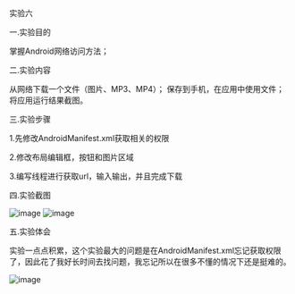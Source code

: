 实验六

一.实验目的

掌握Android网络访问方法；

二.实验内容

从网络下载一个文件（图片、MP3、MP4）； 保存到手机，在应用中使用文件； 将应用运行结果截图。

三.实验步骤

1.先修改AndroidManifest.xml获取相关的权限

2.修改布局编辑框，按钮和图片区域 

3.编写线程进行获取url，输入输出，并且完成下载

四.实验截图

![image](https://raw.githubusercontent.com/IsMyLucas/android-labs-2018/master/Soft1612070501328/%E5%AE%9E%E9%AA%8C6%E6%88%AA%E5%9B%BE1.png)
![image](https://raw.githubusercontent.com/IsMyLucas/android-labs-2018/master/Soft1612070501328/%E5%AE%9E%E9%AA%8C6%E6%88%AA%E5%9B%BE2.png)

五.实验体会

实验一点点积累，这个实验最大的问题是在AndroidManifest.xml忘记获取权限了，因此花了我好长时间去找问题，我忘记所以在很多不懂的情况下还是挺难的。



![image](https://cloud.githubusercontent.com/assets/627946/23102172/3613a9c6-f6df-11e6-8d0b-8942995d3d66.png)


